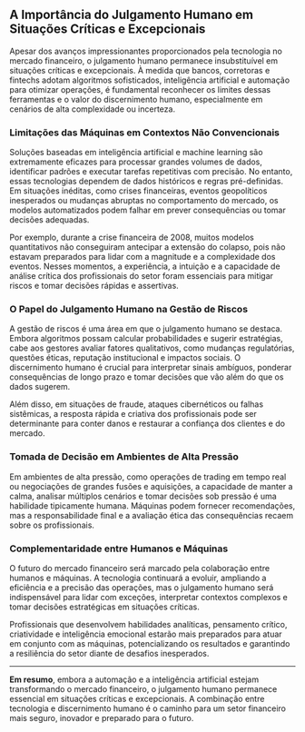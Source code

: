 ## A Importância do Julgamento Humano em Situações Críticas e Excepcionais

Apesar dos avanços impressionantes proporcionados pela tecnologia no mercado financeiro, o julgamento humano permanece insubstituível em situações críticas e excepcionais. À medida que bancos, corretoras e fintechs adotam algoritmos sofisticados, inteligência artificial e automação para otimizar operações, é fundamental reconhecer os limites dessas ferramentas e o valor do discernimento humano, especialmente em cenários de alta complexidade ou incerteza.

### Limitações das Máquinas em Contextos Não Convencionais

Soluções baseadas em inteligência artificial e machine learning são extremamente eficazes para processar grandes volumes de dados, identificar padrões e executar tarefas repetitivas com precisão. No entanto, essas tecnologias dependem de dados históricos e regras pré-definidas. Em situações inéditas, como crises financeiras, eventos geopolíticos inesperados ou mudanças abruptas no comportamento do mercado, os modelos automatizados podem falhar em prever consequências ou tomar decisões adequadas.

Por exemplo, durante a crise financeira de 2008, muitos modelos quantitativos não conseguiram antecipar a extensão do colapso, pois não estavam preparados para lidar com a magnitude e a complexidade dos eventos. Nesses momentos, a experiência, a intuição e a capacidade de análise crítica dos profissionais do setor foram essenciais para mitigar riscos e tomar decisões rápidas e assertivas.

### O Papel do Julgamento Humano na Gestão de Riscos

A gestão de riscos é uma área em que o julgamento humano se destaca. Embora algoritmos possam calcular probabilidades e sugerir estratégias, cabe aos gestores avaliar fatores qualitativos, como mudanças regulatórias, questões éticas, reputação institucional e impactos sociais. O discernimento humano é crucial para interpretar sinais ambíguos, ponderar consequências de longo prazo e tomar decisões que vão além do que os dados sugerem.

Além disso, em situações de fraude, ataques cibernéticos ou falhas sistêmicas, a resposta rápida e criativa dos profissionais pode ser determinante para conter danos e restaurar a confiança dos clientes e do mercado.

### Tomada de Decisão em Ambientes de Alta Pressão

Em ambientes de alta pressão, como operações de trading em tempo real ou negociações de grandes fusões e aquisições, a capacidade de manter a calma, analisar múltiplos cenários e tomar decisões sob pressão é uma habilidade tipicamente humana. Máquinas podem fornecer recomendações, mas a responsabilidade final e a avaliação ética das consequências recaem sobre os profissionais.

### Complementaridade entre Humanos e Máquinas

O futuro do mercado financeiro será marcado pela colaboração entre humanos e máquinas. A tecnologia continuará a evoluir, ampliando a eficiência e a precisão das operações, mas o julgamento humano será indispensável para lidar com exceções, interpretar contextos complexos e tomar decisões estratégicas em situações críticas.

Profissionais que desenvolvem habilidades analíticas, pensamento crítico, criatividade e inteligência emocional estarão mais preparados para atuar em conjunto com as máquinas, potencializando os resultados e garantindo a resiliência do setor diante de desafios inesperados.

---

**Em resumo**, embora a automação e a inteligência artificial estejam transformando o mercado financeiro, o julgamento humano permanece essencial em situações críticas e excepcionais. A combinação entre tecnologia e discernimento humano é o caminho para um setor financeiro mais seguro, inovador e preparado para o futuro.